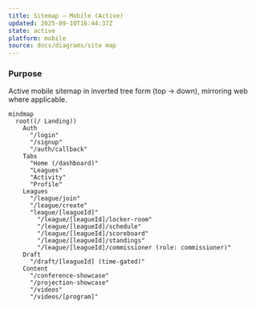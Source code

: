 ```yaml
---
title: Sitemap — Mobile (Active)
updated: 2025-09-10T16:44:37Z
state: active
platform: mobile
source: docs/diagrams/site map
---
```


### Purpose
Active mobile sitemap in inverted tree form (top → down), mirroring web where applicable.

```mermaid
mindmap
  root((/ Landing))
    Auth
      "/login"
      "/signup"
      "/auth/callback"
    Tabs
      "Home (/dashboard)"
      "Leagues"
      "Activity"
      "Profile"
    Leagues
      "/league/join"
      "/league/create"
      "league/[leagueId]"
        "/league/[leagueId]/locker-room"
        "/league/[leagueId]/schedule"
        "/league/[leagueId]/scoreboard"
        "/league/[leagueId]/standings"
        "/league/[leagueId]/commissioner (role: commissioner)"
    Draft
      "/draft/[leagueId] (time-gated)"
    Content
      "/conference-showcase"
      "/projection-showcase"
      "/videos"
      "/videos/[program]"
```
